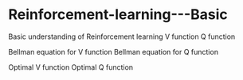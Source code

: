 # Reinforcement-learning---Basic
Basic understanding of Reinforcement learning
V function
Q function

Bellman equation for V function
Bellman equation for Q function

Optimal V function
Optimal Q function
